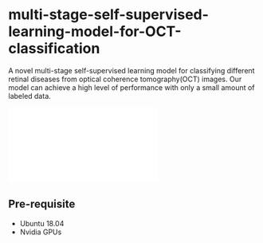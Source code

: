 # multi-stage-self-supervised-learning-model-for-OCT-classification

A novel multi-stage self-supervised learning model for classifying different retinal diseases from optical coherence tomography(OCT) images.
Our model can achieve a high level of performance with only a small amount of labeled data.

![](our_multistage_model.pdf)

## Pre-requisite
- Ubuntu 18.04
- Nvidia GPUs

